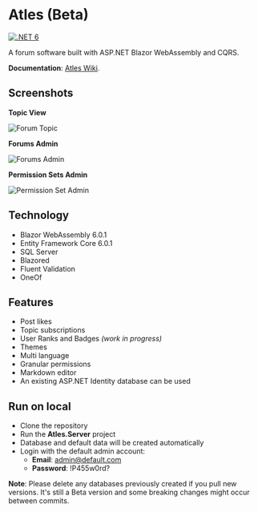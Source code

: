 # Atles (Beta)

[![.NET 6](https://github.com/lucabriguglia/Atles/actions/workflows/dotnet-6.yml/badge.svg)](https://github.com/lucabriguglia/Atles/actions/workflows/dotnet-6.yml)

A forum software built with ASP.NET Blazor WebAssembly and CQRS.

**Documentation**: [Atles Wiki](https://lucabriguglia.github.io/Atles).

## Screenshots

**Topic View**

![Forum Topic](docs/assets/img/forum-topic.png)

**Forums Admin**

![Forums Admin](docs/assets/img/admin-forums.png)

**Permission Sets Admin**

![Permission Set Admin](docs/assets/img/admin-permission-set-edit.png)

## Technology

- Blazor WebAssembly 6.0.1
- Entity Framework Core 6.0.1
- SQL Server
- Blazored
- Fluent Validation
- OneOf

## Features

- Post likes
- Topic subscriptions
- User Ranks and Badges _(work in progress)_
- Themes
- Multi language
- Granular permissions
- Markdown editor
- An existing ASP.NET Identity database can be used

## Run on local

- Clone the repository
- Run the **Atles.Server** project
- Database and default data will be created automatically
- Login with the default admin account:
  - **Email**: admin@default.com
  - **Password**: !P455w0rd?

**Note**: Please delete any databases previously created if you pull new versions. It's still a Beta version and some breaking changes might occur between commits.
